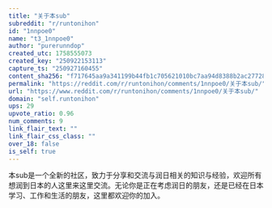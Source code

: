 ```yaml
---
title: "关于本sub"
subreddit: "r/runtonihon"
id: "1nnpoe0"
name: "t3_1nnpoe0"
author: "purerunndop"
created_utc: 1758555073
created_key: "250922153113"
capture_ts: "250927160455"
content_sha256: "f717645aa9a341199b44fb1c705621010bc7aa94d8388b2ac2772872ddb82ab9"
permalink: "https://reddit.com/r/runtonihon/comments/1nnpoe0/关于本sub/"
url: "https://www.reddit.com/r/runtonihon/comments/1nnpoe0/关于本sub/"
domain: "self.runtonihon"
ups: 29
upvote_ratio: 0.96
num_comments: 9
link_flair_text: ""
link_flair_css_class: ""
over_18: false
is_self: true
---
```


本sub是一个全新的社区，致力于分享和交流与润日相关的知识与经验，欢迎所有想润到日本的人这里来这里交流。无论你是正在考虑润日的朋友，还是已经在日本学习、工作和生活的朋友，这里都欢迎你的加入。
